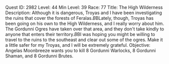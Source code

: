 Quest ID: 2982
Level: 44
Min Level: 39
Race: 77
Title: The High Wilderness
Description: Although it is dangerous, Troyas and I have been investigating the ruins that cover the forests of Feralas.$B$BLately, though, Troyas has been going on his own to the High Wilderness, and I really worry about him. The Gordunni Ogres have taken over that area, and they don't take kindly to anyone that enters their territory.$B$BI was hoping you might be willing to travel to the ruins to the southeast and clear out some of the ogres. Make it a little safer for my Troyas, and I will be extremely grateful.
Objective: Angelas Moonbreeze wants you to kill 8 Gordunni Warlocks, 8 Gordunni Shaman, and 8 Gordunni Brutes.
